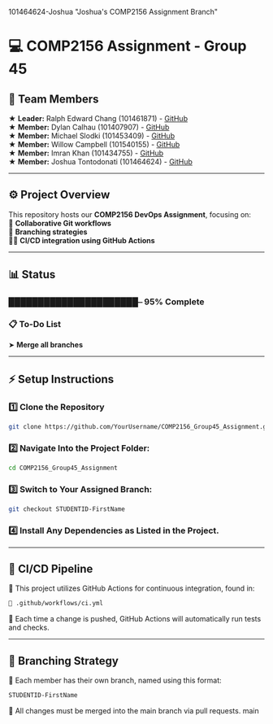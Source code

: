 101464624-Joshua
"Joshua's COMP2156 Assignment Branch" 

# 💻 COMP2156 Assignment - Group 45 

## 👥 Team Members  
★ **Leader:** Ralph Edward Chang (101461871) - [GitHub](https://github.com/theredchang)  
★ **Member:** Dylan Calhau (101407907) - [GitHub](https://github.com/Dylanthejugg)  
★ **Member:** Michael Slodki (101453409) - [GitHub](https://github.com/metalfingers42)  
★ **Member:** Willow Campbell (101540155) - [GitHub](https://github.com/willowcampbell)  
★ **Member:** Imran Khan (101434755) - [GitHub](https://github.com/CrownlessHunter)  
★ **Member:** Joshua Tontodonati (101464624) - [GitHub](https://github.com/101464624)  

---

## ⚙️ Project Overview  
This repository hosts our **COMP2156 DevOps Assignment**, focusing on:  
🤝 **Collaborative Git workflows**  
🌿 **Branching strategies**  
👨‍💻 **CI/CD integration using GitHub Actions**  

---

## 📊 Status
### ██████████████████████⎯ 95% Complete

### 📋 To-Do List  
➤ **Merge all branches**

---

## ⚡ Setup Instructions  
### 1️⃣ Clone the Repository  
```bash
git clone https://github.com/YourUsername/COMP2156_Group45_Assignment.git
```
### 2️⃣ Navigate Into the Project Folder:  
```bash
cd COMP2156_Group45_Assignment
```
### 3️⃣ Switch to Your Assigned Branch:  
```bash
git checkout STUDENTID-FirstName
```
### 4️⃣ Install Any Dependencies as Listed in the Project.

---

## 🔗 CI/CD Pipeline
📌 This project utilizes GitHub Actions for continuous integration, found in:
```bash
📂 .github/workflows/ci.yml
```
🔹 Each time a change is pushed, GitHub Actions will automatically run tests and checks.

---

## 🌳 Branching Strategy
📌 Each member has their own branch, named using this format:
```bash
STUDENTID-FirstName
```
🔹 All changes must be merged into the main branch via pull requests.
main
